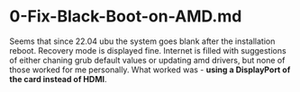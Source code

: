 # 0-Fix-Black-Boot-on-AMD.md
Seems that since 22.04 ubu the system goes blank after the installation reboot. Recovery mode is displayed fine.
Internet is filled with suggestions of either chaning grub default values or updating amd drivers, but none of those worked for me personally.
What worked was - **using a DisplayPort of the card instead of HDMI**.
